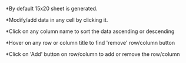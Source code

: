 *By default 15x20 sheet is generated.

*Modify/add data in any cell by clicking it.

*Click on any column name to sort the data ascending or descending

*Hover on any row or column title to find 'remove' row/column button

*Click on 'Add' button on row/column to add or remove the row/column